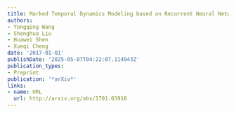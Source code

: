 ```yaml
---
title: Marked Temporal Dynamics Modeling based on Recurrent Neural Network
authors:
- Yongqing Wang
- Shenghua Liu
- Huawei Shen
- Xueqi Cheng
date: '2017-01-01'
publishDate: '2025-05-07T04:22:07.114943Z'
publication_types:
- Preprint
publication: '*arXiv*'
links:
- name: URL
  url: http://arxiv.org/abs/1701.03918
---
```

